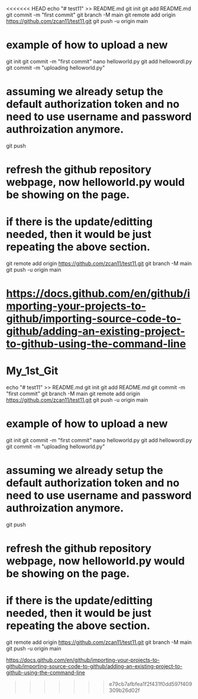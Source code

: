 <<<<<<< HEAD
echo "# test11" >> README.md
 git init
 git add README.md
 git commit -m "first commit"
 git branch -M main
 git remote add origin https://github.com/zcan11/test11.git
 git push -u origin main

 
  # example of how to upload a new 
 git init
 git commit -m "first commit"
 nano helloworld.py
 git add hellowordl.py
 git commit -m "uploading helloworld.py"
 # assuming we already setup the default authorization token and no need to use username and password authroization anymore.
 git push
 # refresh the github repository webpage, now helloworld.py would be showing on the page.

  # if there is the update/editting needed, then it would be just repeating the above section.

 
  git remote add origin https://github.com/zcan11/test11.git
 git branch -M main
 git push -u origin main

 
  https://docs.github.com/en/github/importing-your-projects-to-github/importing-source-code-to-github/adding-an-existing-project-to-github-using-the-command-line
=======
# My_1st_Git
echo "# test11" >> README.md
git init
git add README.md
git commit -m "first commit"
git branch -M main
git remote add origin https://github.com/zcan11/test11.git
git push -u origin main


# example of how to upload a new 
git init
git commit -m "first commit"
nano helloworld.py
git add hellowordl.py
git commit -m "uploading helloworld.py"
# assuming we already setup the default authorization token and no need to use username and password authroization anymore.
git push
# refresh the github repository webpage, now helloworld.py would be showing on the page.

# if there is the update/editting needed, then it would be just repeating the above section.


git remote add origin https://github.com/zcan11/test11.git
git branch -M main
git push -u origin main


https://docs.github.com/en/github/importing-your-projects-to-github/importing-source-code-to-github/adding-an-existing-project-to-github-using-the-command-line
>>>>>>> e79cb7afbfea1f2f431f0dd597f409309b26d02f
